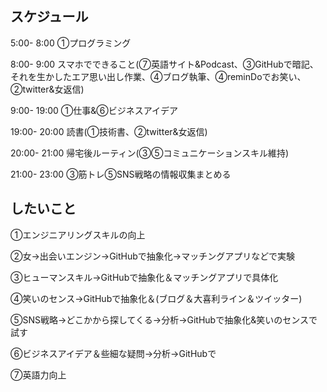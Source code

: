 ## スケジュール

5:00- 8:00   ①プログラミング

8:00- 9:00   スマホでできること(⑦英語サイト&Podcast、③GitHubで暗記、それを生かしたエア思い出し作業、④ブログ執筆、④reminDoでお笑い、②twitter&女返信)

9:00- 19:00  ①仕事&⑥ビジネスアイデア

19:00- 20:00 読書(①技術書、②twitter&女返信)

20:00- 21:00 帰宅後ルーティン(③⑤コミュニケーションスキル維持)

21:00- 23:00 ③筋トレ⑤SNS戦略の情報収集まとめる

## したいこと

①エンジニアリングスキルの向上

②女->出会いエンジン->GitHubで抽象化->マッチングアプリなどで実験

③ヒューマンスキル->GitHubで抽象化＆マッチングアプリで具体化

④笑いのセンス->GitHubで抽象化＆(ブログ＆大喜利ライン＆ツイッター)

⑤SNS戦略->どこかから探してくる->分析->GitHubで抽象化&笑いのセンスで試す

⑥ビジネスアイデア＆些細な疑問->分析->GitHubで

⑦英語力向上
